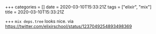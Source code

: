 +++
categories = []
date = 2020-03-10T15:33:21Z
tags = ["elixir", "mix"]
title = 2020-03-10T15:33:21Z

+++
`mix deps.tree` looks nice. via https://twitter.com/elixirschool/status/1237049254893498369